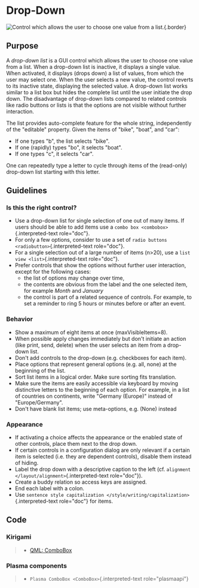 Drop-Down
=========

![Control which allows the user to choose one value from a
list.](/img/Dropdown1.png){.border}

Purpose
-------

A *drop-down list* is a GUI control which allows the user to choose one
value from a list. When a drop-down list is inactive, it displays a
single value. When activated, it displays (drops down) a list of values,
from which the user may select one. When the user selects a new value,
the control reverts to its inactive state, displaying the selected
value. A drop-down list works similar to a list box but hides the
complete list until the user initiate the drop down. The disadvantage of
drop-down lists compared to related controls like radio buttons or lists
is that the options are not visible without further interaction.

The list provides auto-complete feature for the whole string,
independently of the \"editable\" property. Given the items of \"bike\",
\"boat\", and \"car\":

-   If one types \"b\", the list selects \"bike\".
-   If one (rapidly) types \"bo\", it selects \"boat\".
-   If one types \"c\", it selects \"car\".

One can repeatedly type a letter to cycle through items of the
(read-only) drop-down list starting with this letter.

Guidelines
----------

### Is this the right control?

-   Use a drop-down list for single selection of one out of many items.
    If users should be able to add items use a
    `combo box <combobox>`{.interpreted-text role="doc"}.
-   For only a few options, consider to use a set of
    `radio buttons <radiobutton>`{.interpreted-text role="doc"}.
-   For a single selection out of a large number of items (n\>20), use a
    `list view <list>`{.interpreted-text role="doc"}.
-   Prefer controls that show the options without further user
    interaction, except for the following cases:
    -   the list of options may change over time,
    -   the contents are obvious from the label and the one selected
        item, for example *Month* and *January*
    -   the control is part of a related sequence of controls. For
        example, to set a reminder to ring 5 hours or minutes before or
        after an event.

### Behavior

-   Show a maximum of eight items at once (maxVisibleItems=8).
-   When possible apply changes immediately but don\'t initiate an
    action (like print, send, delete) when the user selects an item from
    a drop-down list.
-   Don\'t add controls to the drop-down (e.g. checkboxes for each
    item).
-   Place options that represent general options (e.g. all, none) at the
    beginning of the list.
-   Sort list items in a logical order. Make sure sorting fits
    translation.
-   Make sure the items are easily accessible via keyboard by moving
    distinctive letters to the beginning of each option. For example, in
    a list of countries on continents, write \"Germany (Europe)\"
    instead of \"Europe/Germany\".
-   Don\'t have blank list items; use meta-options, e.g. (None) instead

### Appearance

-   If activating a choice affects the appearance or the enabled state
    of other controls, place them next to the drop down.
-   If certain controls in a configuration dialog are only relevant if a
    certain item is selected (i.e. they are dependent controls), disable
    them instead of hiding.
-   Label the drop down with a descriptive caption to the left (cf.
    `alignment </layout/alignment>`{.interpreted-text role="doc"}).
-   Create a buddy relation so access keys are assigned.
-   End each label with a colon.
-   Use
    `sentence style capitalization </style/writing/capitalization>`{.interpreted-text
    role="doc"} for items.

Code
----

### Kirigami

> -   [QML:
>     ComboBox](https://doc.qt.io/qt-5/qml-qtquick-controls-combobox.html)

### Plasma components

> -   `Plasma ComboBox <ComboBox>`{.interpreted-text role="plasmaapi"}
